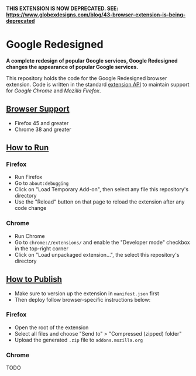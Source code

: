 **THIS EXTENSION IS NOW DEPRECATED. SEE: https://www.globexdesigns.com/blog/43-browser-extension-is-being-deprecated**

# Google Redesigned

**A complete redesign of popular Google services, Google Redesigned changes the appearance of popular Google services.**

This repository holds the code for the Google Redesigned browser extension. Code is written in the standard [extension API](https://developer.mozilla.org/en-US/Add-ons/WebExtensions) to maintain support for *Google Chrome* and *Mozilla Firefox*.

## [Browser Support](#browser-support)

- Firefox 45 and greater
- Chrome 38 and greater

## [How to Run](#how-to-run)

### Firefox

- Run Firefox
- Go to `about:debugging`
- Click on "Load Temporary Add-on", then select any file this repository's directory
- Use the "Reload" button on that page to reload the extension after any code change

### Chrome

- Run Chrome
- Go to `chrome://extensions/` and enable the "Developer mode" checkbox in the top-right corner
- Click on "Load unpackaged extension...", the select this repository's directory

## [How to Publish](#how-to-publish)

- Make sure to version up the extension in `manifest.json` first
- Then deploy follow browser-specific instructions below:

### Firefox

- Open the root of the extension
- Select all files and choose "Send to" > "Compressed (zipped) folder"
- Upload the generated `.zip` file to `addons.mozilla.org`

### Chrome

TODO
